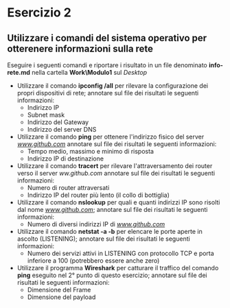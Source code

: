 # Esercizio 2

## Utilizzare i comandi del sistema operativo per otterenere informazioni sulla rete

Eseguire i seguenti comandi e riportare i risultato in un file denominato __info-rete.md__ nella cartella __Work\Modulo1__ sul *Desktop*

- Utilizzare il comando __ipconfig /all__ per rilevare la configurazione dei propri dispositivi di rete; annotare sul file dei risultati le seguenti informazioni:
  - Indirizzo IP
  - Subnet mask
  - Indirizzo del Gateway
  - Indirizzo del server DNS
- Utilizzare il comando __ping__ per ottenere l'indirizzo fisico del server *www.github.com* annotare sul file dei risultati le seguenti informazioni:
  - Tempo medio, massimo e minimo di risposta
  - Indirizzo IP di destinazione
- Utilizzare il comando __tracert__ per rilevare l'attraversamento dei router verso il server *ww.github.com* annotare sul file dei risultati le seguenti informazioni:
  - Numero di router attraversati
  - Indirizzo IP del router più lento (il collo di bottiglia)
- Utilizzare il comando __nslookup__ per quali e quanti indirizzi IP sono risolti dal nome *www.github.com*; annotare sul file dei risultati le seguenti informazioni:
  - Numero di diversi indirizzi IP di *www.github.com*
- Utilizzare il comando __netstat -a -b__ per elencare le porte aperte in ascolto (LISTENING); annotare sul file dei risultati le seguenti informazioni:
  - Numero dei servizi attivi in LISTENING con protocollo TCP e porta inferiore a 100 (potrebbero essere anche zero)
- Utilizzare il programma __Wireshark__ per catturare il traffico del comando __ping__ eseguito nel 2° punto di questo esercizio; annotare sul file dei risultati le seguenti informazioni:
  - Dimensione del Frame
  - Dimensione del payload